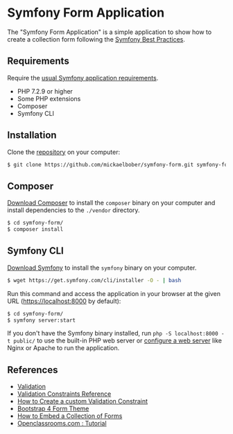 Symfony Form Application
============

The "Symfony Form Application" is a simple application to show how to
create a collection form following the [Symfony Best Practices][1].

Requirements
------------

Require the [usual Symfony application requirements][2].

  * PHP 7.2.9 or higher
  * Some PHP extensions
  * Composer
  * Symfony CLI
  
Installation
------------

Clone the [repository][3] on your computer:

```bash
$ git clone https://github.com/mickaelbober/symfony-form.git symfony-form
```

Composer
------------

[Download Composer][4] to install the `composer` binary on your computer and install
dependencies to the `./vendor` directory.

```bash
$ cd symfony-form/
$ composer install
```

Symfony CLI
------------

[Download Symfony][5] to install the `symfony` binary on your computer. 

```bash
$ wget https://get.symfony.com/cli/installer -O - | bash
```

Run this command and access the application in your
browser at the given URL (<https://localhost:8000> by default):

```bash
$ cd symfony-form/
$ symfony server:start
```

If you don't have the Symfony binary installed, run `php -S localhost:8000 -t public/`
to use the built-in PHP web server or [configure a web server][6] like Nginx or
Apache to run the application.

References
------------

 * [Validation][7]
 * [Validation Constraints Reference][8]
 * [How to Create a custom Validation Constraint][9]
 * [Bootstrap 4 Form Theme][10]
 * [How to Embed a Collection of Forms][11]
 * [Openclassrooms.com : Tutorial][12]

[1]: https://symfony.com/doc/current/best_practices.html
[2]: https://symfony.com/doc/current/setup.html
[3]: https://github.com/mickaelbober/symfony-form
[4]: https://getcomposer.org/download/
[5]: https://symfony.com/download
[6]: https://symfony.com/doc/current/setup/web_server_configuration.html
[7]: https://symfony.com/doc/current/validation.html
[8]: https://symfony.com/doc/current/reference/constraints.html
[9]: https://symfony.com/doc/current/validation/custom_constraint.html
[10]: https://symfony.com/doc/current/form/bootstrap4.html
[11]: https://symfony.com/doc/current/form/form_collections.html
[12]: https://openclassrooms.com/fr/courses/5489656-construisez-un-site-web-a-l-aide-du-framework-symfony-4/5517026-interagissez-avec-vos-utilisateurs
